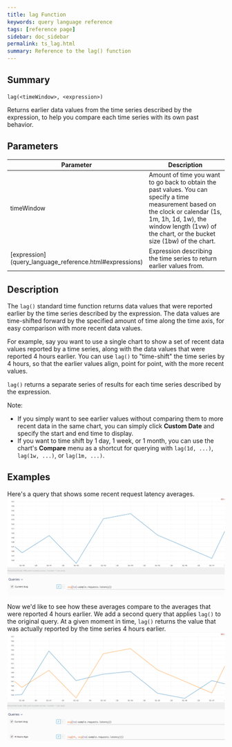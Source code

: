 ```yaml
---
title: lag Function
keywords: query language reference
tags: [reference page]
sidebar: doc_sidebar
permalink: ts_lag.html
summary: Reference to the lag() function
---
```

## Summary
```
lag(<timeWindow>, <expression>)
```
Returns earlier data values from the time series described by the expression, to help you compare each time series with its own past behavior. 

## Parameters
<table>
<tbody>
<thead>
<tr><th width="20%">Parameter</th><th width="80%">Description</th></tr>
</thead>
<tr><td>timeWindow</td>
<td>Amount of time you want to go back to obtain the past values. You can specify a time measurement based on the clock or calendar (1s, 1m, 1h, 1d, 1w), the window length (1vw) of the chart, or the bucket size (1bw) of the chart.
</td></tr>
<tr>
<td markdown="span"> [expression](query_language_reference.html#expressions)</td>
<td>Expression describing the time series to return earlier values from. </td></tr>
</tbody>
</table>


## Description

The `lag()` standard time function returns data values that were reported earlier by the time series described by the expression. The data values are time-shifted forward by the specified amount of time along the time axis, for easy comparison with more recent data values.

For example, say you want to use a single chart to show a set of recent data values reported by a time series, along with the data values that were reported 4 hours earlier. You can use `lag()` to "time-shift" the time series by 4 hours, so that the earlier values align, point for point, with the more recent values. 

`lag()` returns a separate series of results for each time series described by the expression.

Note:
* If you simply want to see earlier values without comparing them to more recent data in the same chart, you can simply click <strong>Custom Date</strong> and specify the start and end time to display. 
* If you want to time shift by 1 day, 1 week, or 1 month, you can use the chart's <strong>Compare</strong> menu as a shortcut for querying with `lag(1d, ...)`, `lag(1w, ...)`, or `lag(1m, ...)`. 

## Examples

Here's a query that shows some recent request latency averages.
![lag before](images/ts_lag_before.png)

Now we'd like to see how these averages compare to the averages that were reported 4 hours earlier. We add a second query that applies `lag()` to the original query. At a given moment in time, `lag()` returns the value that was actually reported by the time series 4 hours earlier.
![lag after](images/ts_lag_after.png)
